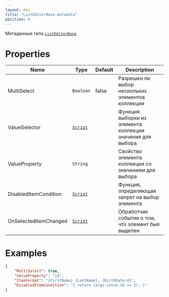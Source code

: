 ```yaml
---
layout: doc
title: "ListEditorBase.metadata"
position: 0
---
```


Метаданные типа [`ListEditorBase`](../).

# Properties

|Name|Type|Default|Description|
|----|----|-------|-----------|
|MultiSelect|`Boolean`|false|Разрешен ли выбор нескольких элементов коллекции|
|ValueSelector|[`Script`](../../../Core/Script/)| |Функция выборки из элемента коллекции значения для выбора|
|ValueProperty|`String`| |Свойство элемента коллекции со значением для выбора|
|DisabledItemCondition|[`Script`](../../../Core/Script/)| |Функция, определяющая запрет на выбор элемента|
|OnSelectedItemChanged|[`Script`](../../../Core/Script/)| |Обработчик события о том, что элемент был выделен|

# Examples

```json
{
    "MultiSelect": true,
    "ValueProperty": "id",
    "ItemFormat": "{FirstName} {LastName}, {BirthDate:d}",
    "DisabledItemCondition": "{ return (args.value.Id == 3); }"
}
```